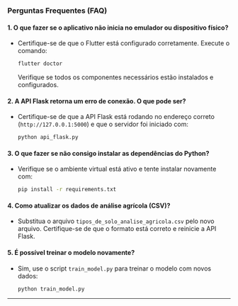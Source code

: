 ### **Perguntas Frequentes (FAQ)**

#### **1. O que fazer se o aplicativo não inicia no emulador ou dispositivo físico?**
- Certifique-se de que o Flutter está configurado corretamente. Execute o comando:
  ```bash
  flutter doctor
  ```
  Verifique se todos os componentes necessários estão instalados e configurados.

#### **2. A API Flask retorna um erro de conexão. O que pode ser?**
- Certifique-se de que a API Flask está rodando no endereço correto (`http://127.0.0.1:5000`) e que o servidor foi iniciado com:
  ```bash
  python api_flask.py
  ```

#### **3. O que fazer se não consigo instalar as dependências do Python?**
- Verifique se o ambiente virtual está ativo e tente instalar novamente com:
  ```bash
  pip install -r requirements.txt
  ```

#### **4. Como atualizar os dados de análise agrícola (CSV)?**
- Substitua o arquivo `tipos_de_solo_analise_agricola.csv` pelo novo arquivo. Certifique-se de que o formato está correto e reinicie a API Flask.

#### **5. É possível treinar o modelo novamente?**
- Sim, use o script `train_model.py` para treinar o modelo com novos dados:
  ```bash
  python train_model.py
  ```

---


